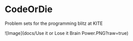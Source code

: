 CodeOrDie
=========

Problem sets for the programming blitz at KITE

![Image](docs/Use it or Lose it Brain Power.PNG?raw=true)